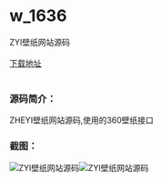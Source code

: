 # w_1636
ZYI壁纸网站源码
<br/></br>
[下载地址](https://www.uuid2.com/1636.html "下载地址")
<br/></br>
<h3>源码简介：</h3>
<p>ZHEYI壁纸网站源码,使用的360壁纸接口<p>
<h3>截图：</h3>
<img src="https://www.uuid2.com/wp-content/uploads/img/202109/6207dad101.png" alt="ZYI壁纸网站源码"><img src="https://www.uuid2.com/wp-content/uploads/img/202109/849f14c437.png" alt="ZYI壁纸网站源码">
